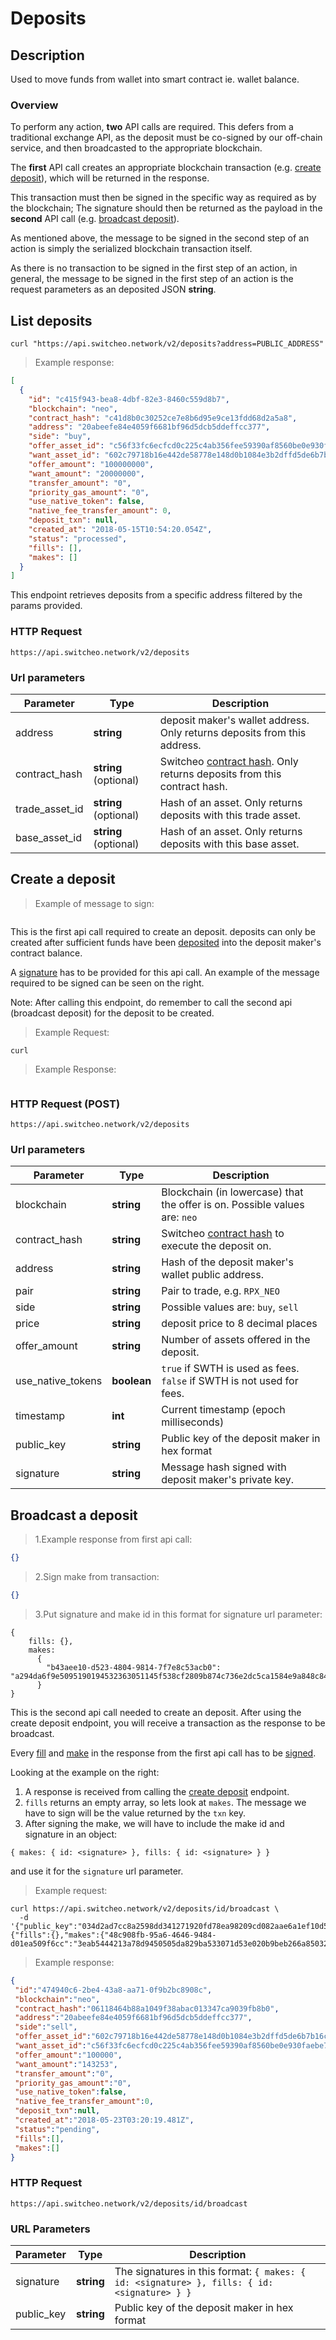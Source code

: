 # Deposits

## Description

Used to move funds from wallet into smart contract ie. wallet balance.

### Overview

To perform any action, **two** API calls are required. This defers from a traditional exchange API,
 as the deposit must be co-signed by our off-chain service, and then broadcasted to the appropriate blockchain.
 
The **first** API call creates an appropriate blockchain transaction (e.g. [create deposit](#create-an-deposit)), which will 
  be returned in the response.

This transaction must then be signed in the specific way as required as by the blockchain; The signature should then
  be returned as the payload in the **second** API call (e.g. [broadcast deposit](#broadcast-an-deposit)).
  
As mentioned above, the message to be signed in the second step of an action is simply the serialized 
  blockchain transaction itself. 
  
As there is no transaction to be signed in the first step of an action, in general, the message 
  to be signed in the first step of an action is the request parameters as an deposited JSON **string**.  

## List deposits

```shell
curl "https://api.switcheo.network/v2/deposits?address=PUBLIC_ADDRESS"
```

> Example response:

```json
[
  {
    "id": "c415f943-bea8-4dbf-82e3-8460c559d8b7",
    "blockchain": "neo",
    "contract_hash": "c41d8b0c30252ce7e8b6d95e9ce13fdd68d2a5a8",
    "address": "20abeefe84e4059f6681bf96d5dcb5ddeffcc377",
    "side": "buy",
    "offer_asset_id": "c56f33fc6ecfcd0c225c4ab356fee59390af8560be0e930faebe74a6daff7c9b",
    "want_asset_id": "602c79718b16e442de58778e148d0b1084e3b2dffd5de6b7b16cee7969282de7",
    "offer_amount": "100000000",
    "want_amount": "20000000",
    "transfer_amount": "0",
    "priority_gas_amount": "0",
    "use_native_token": false,
    "native_fee_transfer_amount": 0,
    "deposit_txn": null,
    "created_at": "2018-05-15T10:54:20.054Z",
    "status": "processed",
    "fills": [],
    "makes": []
  }
]
```

This endpoint retrieves deposits from a specific address filtered by the params provided.

### HTTP Request

`https://api.switcheo.network/v2/deposits`

### Url parameters

 Parameter      | Type                  | Description
--------------- | --------------------- | -----------
 address        | **string**            | deposit maker's wallet address. Only returns deposits from this address.
 contract_hash  | **string** (optional) | Switcheo [contract hash](#contract-hash). Only returns deposits from this contract hash.
 trade_asset_id | **string** (optional) | Hash of an asset. Only returns deposits with this trade asset.
 base_asset_id  | **string** (optional) | Hash of an asset. Only returns deposits with this base asset.

## Create a deposit

> Example of message to sign:

```

```

This is the first api call required to create an deposit.
  deposits can only be created after sufficient funds have been [deposited](#deposits) into the deposit maker's contract balance.

A [signature](#authentication) has to be provided for this api call. An example of the message required to be signed 
  can be seen on the right.
  
<aside class="notice">
  Note: After calling this endpoint, do remember to call the second api (broadcast deposit) for the deposit to be created. 
</aside>

> Example Request:

```shell
curl 
```

> Example Response:

```json

```
    
### HTTP Request (POST)

`https://api.switcheo.network/v2/deposits`
    
### Url parameters

 Parameter         | Type        | Description
------------------ | ------------| -----------
 blockchain        | **string**  | Blockchain (in lowercase) that the offer is on. Possible values are: `neo`
 contract_hash     | **string**  | Switcheo [contract hash](#contract-hash) to execute the deposit on.
 address           | **string**  | Hash of the deposit maker's wallet public address.
 pair              | **string**  | Pair to trade, e.g. `RPX_NEO` 
 side              | **string**  | Possible values are: `buy`, `sell`
 price             | **string**  | deposit price to 8 decimal places
 offer_amount      | **string**  | Number of assets offered in the deposit.
 use_native_tokens | **boolean** | `true` if SWTH is used as fees. `false` if SWTH is not used for fees.
 timestamp         | **int**     | Current timestamp (epoch milliseconds)
 public_key        | **string**  | Public key of the deposit maker in hex format
 signature         | **string**  | Message hash signed with deposit maker's private key.
 
## Broadcast a deposit

> 1.Example response from first api call:

```json
{}
```

> 2.Sign make from transaction:

```json
{}
```


> 3.Put signature and make id in this format for signature url parameter:

```
{
    fills: {},
    makes: 
      {
        "b43aee10-d523-4804-9814-7f7e8c53acb0": "a294da6f9e5095190194532363051145f538cf2809b874c736e2dc5ca1584e9a848c849dc44077389ddcee5678f7e37ac3602cc69f030453f8c466c96aa2e8c6"
      }
}
```

This is the second api call needed to create an deposit.
  After using the create deposit endpoint, you will receive a transaction as the response to be broadcast.

Every [fill](#fills) and [make](#makes) in the response from the first api call has to be [signed](#authentication). 

Looking at the example on the right:
   
1. A response is received from calling the [create deposit](#create-an-deposit) endpoint.
2. `fills` returns an empty array, so lets look at `makes`. The message we have to sign will be the value returned by the `txn` key.
3. After signing the make, we will have to include the make id and signature in an object:
 
 `{ makes: { id: <signature> }, fills: { id: <signature> } }`
 
  and use it for the `signature` url parameter.
  
> Example request:
 
 ```shell
 curl https://api.switcheo.network/v2/deposits/id/broadcast \
   -d '{"public_key":"034d2ad7cc8a2598dd341271920fd78ea98209cd082aae6a1ef10d51a3b254d822","signatures":{"fills":{},"makes":{"48c908fb-95a6-4646-9484-d01ea509f6cc":"3eab5444213a78d9450505da829ba533071d53e020b9beb266a85032f63f3b7331bb21d2df820e59738534462fc02a4b7cc1bd689918870bcbd7b1fadc1f3aca"}}}' 
 ```
 
 > Example response:
 
 ```json
{ 
  "id":"474940c6-2be4-43a8-aa71-0f9b2bc8908c",
  "blockchain":"neo",
  "contract_hash":"06118464b88a1049f38abac013347ca9039fb8b0",
  "address":"20abeefe84e4059f6681bf96d5dcb5ddeffcc377",
  "side":"sell",
  "offer_asset_id":"602c79718b16e442de58778e148d0b1084e3b2dffd5de6b7b16cee7969282de7",
  "want_asset_id":"c56f33fc6ecfcd0c225c4ab356fee59390af8560be0e930faebe74a6daff7c9b",
  "offer_amount":"100000",
  "want_amount":"143253",
  "transfer_amount":"0",
  "priority_gas_amount":"0",
  "use_native_token":false,
  "native_fee_transfer_amount":0,
  "deposit_txn":null,
  "created_at":"2018-05-23T03:20:19.481Z",
  "status":"pending",
  "fills":[],
  "makes":[]
}
 ```
 
### HTTP Request
 
`https://api.switcheo.network/v2/deposits/id/broadcast`
 
### URL Parameters
 
Parameter | Type | Description
--------- | ----------- | -----------
  signature | **string** | The signatures in this format: `{ makes: { id: <signature> }, fills: { id: <signature> } }`
  public_key | **string** | Public key of the deposit maker in hex format

